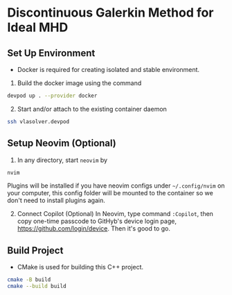 # Discontinuous Galerkin Method for Ideal MHD

## Set Up Environment

- Docker is required for creating isolated and stable environment.

1. Build the docker image using the command

```bash
devpod up . --provider docker
```

2. Start and/or attach to the existing container daemon

```bash
ssh vlasolver.devpod
```

## Setup Neovim (Optional)

1. In any directory, start `neovim` by

```bash
nvim
```

Plugins will be installed if you have neovim configs under `~/.config/nvim` on your computer, this config folder will be mounted to the container so we don't need to install plugins again.

2. Connect Copilot (Optional)
   In Neovim, type command `:Copilot`, then copy one-time passcode to GitHyb's device login page, https://github.com/login/device. Then it's good to go.

## Build Project

- CMake is used for building this C++ project.

```bash
cmake -B build
cmake --build build
```
